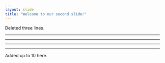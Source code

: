 ```yaml
---
layout: slide
title: "Welcome to our second slide!"
---
```

Deleted three lines.

---
---
---
---
Added up to 10 here.

